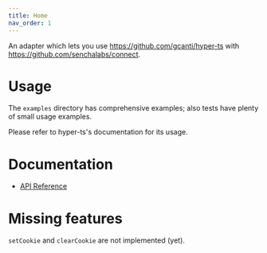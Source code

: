 ```yaml
---
title: Home
nav_order: 1
---
```


An adapter which lets you use https://github.com/gcanti/hyper-ts with https://github.com/senchalabs/connect.

# Usage

The `examples` directory has comprehensive examples; also tests have plenty of small usage examples.

Please refer to hyper-ts's documentation for its usage.

# Documentation

- [API Reference](https://gcanti.github.io/hyper-ts/)

# Missing features

`setCookie` and `clearCookie` are not implemented (yet).

